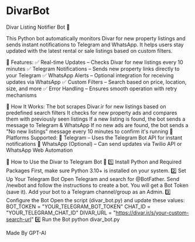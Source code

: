 # DivarBot
Divar Listing Notifier Bot 🚀


This Python bot automatically monitors Divar for new property listings and sends instant notifications to Telegram and WhatsApp. It helps users stay updated with the latest rental or sale listings based on custom filters.

🔹 Features:
✅ Real-time Updates – Checks Divar for new listings every 10 minutes
✅ Telegram Notifications – Sends new property links directly to your Telegram
✅ WhatsApp Alerts – Optional integration for receiving updates via WhatsApp
✅ Custom Filters – Search based on price, location, size, and more
✅ Error Handling – Ensures smooth operation with retry mechanisms

🔹 How It Works:
The bot scrapes Divar.ir for new listings based on predefined search filters
It checks for new property ads and compares them with previously seen listings
If a new listing is found, the bot sends a message to Telegram & WhatsApp
If no new ads are found, the bot sends a "No new listings" message every 10 minutes to confirm it's running
🔹 Platforms Supported:
🔹 Telegram – Uses the Telegram Bot API for instant notifications
🔹 WhatsApp (Optional) – Can send updates via Twilio API or WhatsApp Web Automation




📌 How to Use the Divar to Telegram Bot 🚀
1️⃣ Install Python and Required Packages
First, make sure Python 3.10+ is installed on your system.
2️⃣ Set Up Your Telegram Bot
Open Telegram and search for @BotFather.
Send /newbot and follow the instructions to create a bot.
You will get a Bot Token (save it).
Add your bot to a Telegram channel/group as an Admin.
3️⃣ Configure the Bot
Open the script (divar_bot.py) and update these values:
BOT_TOKEN = "YOUR_TELEGRAM_BOT_TOKEN"
CHAT_ID = "YOUR_TELEGRAM_CHAT_ID"
DIVAR_URL = "https://divar.ir/s/your-custom-search-url"
4️⃣ Run the Bot
python divar_bot.py


Made By GPT-AI
